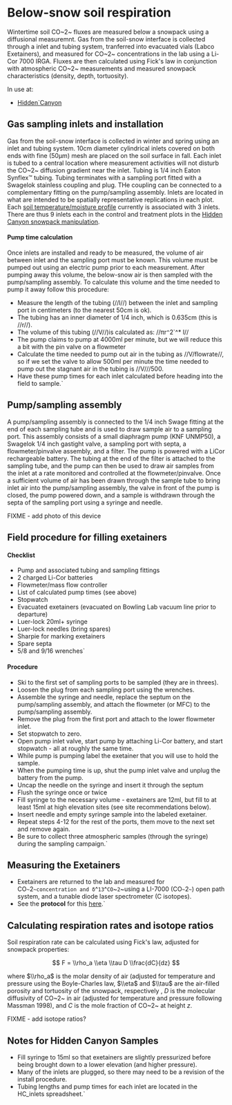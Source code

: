 # Below-snow soil respiration

Wintertime soil CO~2~ fluxes are measured below a snowpack using a
diffusional measuremnt. Gas from the soil-snow interface is collected
through a inlet and tubing system, tranferred into evacuated vials
(Labco Exetainers), and measured for CO~2~ concentrations in the lab
using a Li-Cor 7000 IRGA. Fluxes are then calculated using Fick's law in
conjunction with atmospheric CO~2~ measurements and measured snowpack
characteristics (density, depth, tortuosity).

In use at:

* [Hidden`Canyon](hiddencanyon/hc_ecohydrology:soilresplog_1)

## Gas sampling inlets and installation

Gas from the soil-snow interface is collected in winter and spring using
an inlet and tubing system. 10cm diameter cylindrical inlets covered on
both ends with fine (50μm) mesh are placed on the soil surface in fall.
Each inlet is tubed to a central location where measurement activities
will not disturb the CO~2~ diffusion gradient near the inlet. Tubing is
1/4 inch Eaton Synflex™ tubing. Tubing terminates with a sampling port
fitted with a Swagelok stainless coupling and plug. THe coupling can be
connected to a complementary fitting on the pump/sampling assembly.
Inlets are located in what are intended to be spatially representative
replications in each plot. Each [soil temperature/moisture
profile](hiddencanyon/hc_soilprofiles) currently is associated
with 3 inlets. There are thus 9 inlets each in the control and treatment
plots in the [Hidden Canyon snowpack
manipulation](hiddencanyon/hc_snowmeltdesign).

#### Pump time calculation

Once inlets are installed and ready to be measured, the volume of air
between inlet and the sampling port must be known. This volume must be
pumped out using an electric pump prior to each measurement. After
pumping away this volume, the below-snow air is then sampled with the
pump/sampling assembly. To calculate this volume and the time needed to
pump it away follow this procedure:

- Measure the length of the tubing (//l//) between the inlet and sampling port in centimeters (to the nearest 50cm is ok).
- The tubing has an inner diameter of 1/4 inch, which is 0.635cm (this is //r//).
- The volume of this tubing (//V//)is calculated as: //πr`^`2`^* l//
- The pump claims to pump at 4000ml per minute, but we will reduce this a bit with the pin valve on a flowmeter
- Calculate the time needed to pump out air in the tubing as //V/flowrate//, so if we set the valve to allow 500ml per minute the time needed to pump out the stagnant air in the tubing is //V///500.
- Have these pump times for each inlet calculated before heading into the field to sample.`

## Pump/sampling assembly

A pump/sampling assembly is connected to the 1/4 inch Swage fitting at
the end of each sampling tube and is used to draw sample air to a
sampling port. This assembly consists of a small diaphragm pump (KNF
UNMP50), a Swagelok 1/4 inch gastight valve, a sampling port with septa,
a flowmeter/pinvalve assembly, and a filter. The pump is powered with a
LiCor rechargeable battery. The tubing at the end of the filter is
attached to the sampling tube, and the pump can then be used to draw air
samples from the inlet at a rate monitored and controlled at the
flowmeter/pinvalve. Once a sufficient volume of air has been drawn
through the sample tube to bring inlet air into the pump/sampling
assembly, the valve in front of the pump is closed, the pump powered
down, and a sample is withdrawn through the septa of the sampling port
using a syringe and needle.

FIXME - add photo of this device

## Field procedure for filling exetainers

#### Checklist

- Pump and associated tubing and sampling fittings
- 2 charged Li-Cor batteries
- Flowmeter/mass flow controller
- List of calculated pump times (see above)
- Stopwatch
- Evacuated exetainers (evacuated on Bowling Lab vacuum line prior to departure)
- Luer-lock 20ml+ syringe
- Luer-lock needles (bring spares)
- Sharpie for marking exetainers
- Spare septa
- 5/8 and 9/16 wrenches`

#### Procedure

- Ski to the first set of sampling ports to be sampled (they are in threes).
- Loosen the plug from each sampling port using the wrenches.
- Assemble the syringe and needle, replace the septum on the pump/sampling assembly, and attach the flowmeter (or MFC) to the pump/sampling assembly.
- Remove the plug from the first port and attach to the lower flowmeter inlet.
- Set stopwatch to zero.
- Open pump inlet valve, start pump by attaching Li-Cor battery, and start stopwatch - all at roughly the same time.
- While pump is pumping label the exetainer that you will use to hold the sample.
- When the pumping time is up, shut the pump inlet valve and unplug the battery from the pump.
- Uncap the needle on the syringe and insert it through the septum
- Flush the syringe once or twice
- Fill syringe to the necessary volume - exetainers are 12ml, but fill to at least 15ml at high elevation sites (see site recommendations below).
- Insert needle and empty syringe sample into the labeled exetainer.
- Repeat steps 4-12 for the rest of the ports, them move to the next set and remove again.
- Be sure to collect three atmospheric samples (through the syringe) during the sampling campaign.`

## Measuring the Exetainers

* Exetainers are returned to the lab and measured for CO`~`2`~concentration and δ`^`13`^`CO`~`2`~using a LI-7000 (CO`~`2`~`) open path system, and a tunable diode laser spectrometer (C isotopes).
* See the **protocol** for this [here](procedures:exetainer_CO2).`

## Calculating respiration rates and isotope ratios

Soil respiration rate can be calculated using Fick's law, adjusted for
snowpack properties:

$$ F = \\rho_a \\eta \\tau D \\frac{dC}{dz} $$

where $\\rho_a$ is the molar density of air (adjusted for temperature
and pressure using the Boyle-Charles law, $\\eta$ and $\\tau$ are
the air-filled porosity and tortuosity of the snowpack, respectively ,
$D$ is the molecular diffusivity of CO~2~ in air (adjusted for
temperature and pressure following Massman 1998), and $C$ is the mole
fraction of CO~2~ at height $z$.

FIXME - add isotope ratios?

## Notes for Hidden Canyon Samples

* Fill syringe to 15ml so that exetainers are slightly pressurized before being brought down to a lower elevation (and higher pressure).
* Many of the inlets are plugged, so there may need to be a revision of the install procedure.
* Tubing lengths and pump times for each inlet are located in the HC_inlets spreadsheet.`
